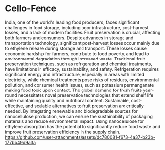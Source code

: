 # Cello-Fence
  India, one of the world's leading food producers, faces significant challenges in food storage, including poor infrastructure, post-harvest losses, and a lack of modern facilities. Fruit preservation is crucial, affecting both farmers and consumers. Despite advances in storage and transportation technology, significant post-harvest losses occur mainly due to ethylene release during storage and transport. These losses cause economic hardship for farmers, contribute to food poverty, and lead to environmental degradation through increased waste. Traditional fruit preservation techniques, such as refrigeration and chemical treatments, have limitations in efficacy, sustainability, and safety. Refrigeration requires significant energy and infrastructure, especially in areas with limited electricity, while chemical treatments pose risks of residues, environmental pollution, and consumer health issues, such as potassium permanganate making food toxic upon contact. The global demand for fresh fruits year-round necessitates novel preservation technologies that extend shelf life while maintaining quality and nutritional content. Sustainable, cost-effective, and scalable alternatives to fruit preservation are critically needed. By integrating renewable and biodegradable sources for nanocellulose production, we can ensure the sustainability of packaging materials and reduce environmental impact. Using nanocellulose for ethylene absorption has the potential to significantly reduce food waste and improve fruit preservation efficiency in the supply chain.​​
https://github.com/user-attachments/assets/dc780081-f673-4a37-b23b-177bb49d9a3a

